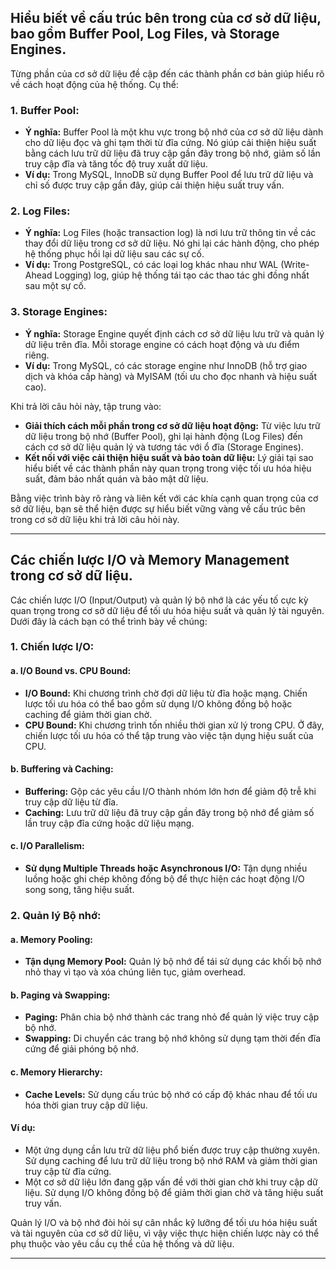 ## Hiểu biết về cấu trúc bên trong của cơ sở dữ liệu, bao gồm Buffer Pool, Log Files, và Storage Engines.

Từng phần của cơ sở dữ liệu đề cập đến các thành phần cơ bản giúp hiểu rõ về cách hoạt động của hệ thống. Cụ thể:

### 1. Buffer Pool:

- **Ý nghĩa:** Buffer Pool là một khu vực trong bộ nhớ của cơ sở dữ liệu dành cho dữ liệu đọc và ghi tạm thời từ đĩa cứng. Nó giúp cải thiện hiệu suất bằng cách lưu trữ dữ liệu đã truy cập gần đây trong bộ nhớ, giảm số lần truy cập đĩa và tăng tốc độ truy xuất dữ liệu.
- **Ví dụ:** Trong MySQL, InnoDB sử dụng Buffer Pool để lưu trữ dữ liệu và chỉ số được truy cập gần đây, giúp cải thiện hiệu suất truy vấn.

### 2. Log Files:

- **Ý nghĩa:** Log Files (hoặc transaction log) là nơi lưu trữ thông tin về các thay đổi dữ liệu trong cơ sở dữ liệu. Nó ghi lại các hành động, cho phép hệ thống phục hồi lại dữ liệu sau các sự cố.
- **Ví dụ:** Trong PostgreSQL, có các loại log khác nhau như WAL (Write-Ahead Logging) log, giúp hệ thống tái tạo các thao tác ghi đồng nhất sau một sự cố.

### 3. Storage Engines:

- **Ý nghĩa:** Storage Engine quyết định cách cơ sở dữ liệu lưu trữ và quản lý dữ liệu trên đĩa. Mỗi storage engine có cách hoạt động và ưu điểm riêng.
- **Ví dụ:** Trong MySQL, có các storage engine như InnoDB (hỗ trợ giao dịch và khóa cấp hàng) và MyISAM (tối ưu cho đọc nhanh và hiệu suất cao).

Khi trả lời câu hỏi này, tập trung vào:

- **Giải thích cách mỗi phần trong cơ sở dữ liệu hoạt động:** Từ việc lưu trữ dữ liệu trong bộ nhớ (Buffer Pool), ghi lại hành động (Log Files) đến cách cơ sở dữ liệu quản lý và tương tác với ổ đĩa (Storage Engines).
- **Kết nối với việc cải thiện hiệu suất và bảo toàn dữ liệu:** Lý giải tại sao hiểu biết về các thành phần này quan trọng trong việc tối ưu hóa hiệu suất, đảm bảo nhất quán và bảo mật dữ liệu.

Bằng việc trình bày rõ ràng và liên kết với các khía cạnh quan trọng của cơ sở dữ liệu, bạn sẽ thể hiện được sự hiểu biết vững vàng về cấu trúc bên trong cơ sở dữ liệu khi trả lời câu hỏi này.

---

## Các chiến lược I/O và Memory Management trong cơ sở dữ liệu.

Các chiến lược I/O (Input/Output) và quản lý bộ nhớ là các yếu tố cực kỳ quan trọng trong cơ sở dữ liệu để tối ưu hóa hiệu suất và quản lý tài nguyên. Dưới đây là cách bạn có thể trình bày về chúng:

### 1. Chiến lược I/O:

#### a. I/O Bound vs. CPU Bound:

- **I/O Bound:** Khi chương trình chờ đợi dữ liệu từ đĩa hoặc mạng. Chiến lược tối ưu hóa có thể bao gồm sử dụng I/O không đồng bộ hoặc caching để giảm thời gian chờ.
- **CPU Bound:** Khi chương trình tốn nhiều thời gian xử lý trong CPU. Ở đây, chiến lược tối ưu hóa có thể tập trung vào việc tận dụng hiệu suất của CPU.

#### b. Buffering và Caching:

- **Buffering:** Gộp các yêu cầu I/O thành nhóm lớn hơn để giảm độ trễ khi truy cập dữ liệu từ đĩa.
- **Caching:** Lưu trữ dữ liệu đã truy cập gần đây trong bộ nhớ để giảm số lần truy cập đĩa cứng hoặc dữ liệu mạng.

#### c. I/O Parallelism:

- **Sử dụng Multiple Threads hoặc Asynchronous I/O:** Tận dụng nhiều luồng hoặc ghi chép không đồng bộ để thực hiện các hoạt động I/O song song, tăng hiệu suất.

### 2. Quản lý Bộ nhớ:

#### a. Memory Pooling:

- **Tận dụng Memory Pool:** Quản lý bộ nhớ để tái sử dụng các khối bộ nhớ nhỏ thay vì tạo và xóa chúng liên tục, giảm overhead.

#### b. Paging và Swapping:

- **Paging:** Phân chia bộ nhớ thành các trang nhỏ để quản lý việc truy cập bộ nhớ.
- **Swapping:** Di chuyển các trang bộ nhớ không sử dụng tạm thời đến đĩa cứng để giải phóng bộ nhớ.

#### c. Memory Hierarchy:

- **Cache Levels:** Sử dụng cấu trúc bộ nhớ có cấp độ khác nhau để tối ưu hóa thời gian truy cập dữ liệu.

#### Ví dụ:

- Một ứng dụng cần lưu trữ dữ liệu phổ biến được truy cập thường xuyên. Sử dụng caching để lưu trữ dữ liệu trong bộ nhớ RAM và giảm thời gian truy cập từ đĩa cứng.
- Một cơ sở dữ liệu lớn đang gặp vấn đề với thời gian chờ khi truy cập dữ liệu. Sử dụng I/O không đồng bộ để giảm thời gian chờ và tăng hiệu suất truy vấn.

Quản lý I/O và bộ nhớ đòi hỏi sự cân nhắc kỹ lưỡng để tối ưu hóa hiệu suất và tài nguyên của cơ sở dữ liệu, vì vậy việc thực hiện chiến lược này có thể phụ thuộc vào yêu cầu cụ thể của hệ thống và dữ liệu.

---
